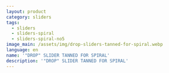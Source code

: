 ```yaml
---
layout: product
category: sliders
tags:
  - sliders
  - sliders-spiral
  - sliders-spiral-no5
image_main: /assets/img/drop-sliders-tanned-for-spiral.webp
language: en
name: '"DROP" SLIDER TANNED FOR SPIRAL'
description: '"DROP" SLIDER TANNED FOR SPIRAL'
---
```

